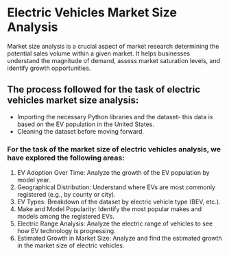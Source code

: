 <h1>Electric Vehicles Market Size Analysis</h1>

<p>Market size analysis is a crucial aspect of market research determining the potential sales volume within a given market. 
It helps businesses understand the magnitude of demand, assess market saturation levels, and identify growth opportunities.</p>

<h2>The process followed for the task of electric vehicles market size analysis:</h2>
<ul>
<li>Importing the necessary Python libraries and the dataset- this data is based on the EV population in the United States.</li>
<li>Cleaning the dataset before moving forward.</li>
</ul>

<h3>For the task of the market size of electric vehicles analysis, we have explored the following areas:</h3>
<ol>
<li>EV Adoption Over Time: Analyze the growth of the EV population by model year.</li>
<li>Geographical Distribution: Understand where EVs are most commonly registered (e.g., by county or city).</li>
<li>EV Types: Breakdown of the dataset by electric vehicle type (BEV, etc.).</li>
<li>Make and Model Popularity: Identify the most popular makes and models among the registered EVs.</li>
<li>Electric Range Analysis: Analyze the electric range of vehicles to see how EV technology is progressing.</li>
<li>Estimated Growth in Market Size: Analyze and find the estimated growth in the market size of electric vehicles.</li>
</ol>

